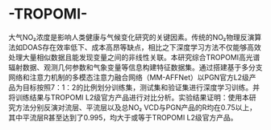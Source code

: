# -TROPOMI-
大气NO₂浓度是影响人类健康与气候变化研究的关键因素。传统的NO₂物理反演算法如DOAS存在效率低下、成本高昂等缺点，相比之下深度学习方法不仅能够高效处理大量相似数据且能发现变量之间的非线性关联。本研究综合TROPOMI高光谱辐射数据、观测几何参数和气象变量等信息构建特征数据集。通过搭建基于多分支网络和注意力机制的多模态注意力融合网络（MM-AFFNet）以PGN官方L2级产品为目标按照7：1：2的比例划分训练集，测试集和验证集进行深度学习训练。并将训练结果与TROPOMI L2级官方产品进行对比分析。实验结果证明：使用本研究方法分别反演对流层、平流层以及总NO₂ VCD与PGN产品的R均在0.75以上，其中平流层R甚至达到了0.995，均大于或等于TROPOMI L2级官方产品。
